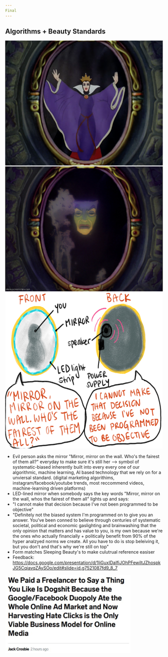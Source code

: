 ```yaml
---
Final
---
```


## Algorithms + Beauty Standards 

<img src= "/img/scary.png" width="550" height="400" />

<img src= "/img/mirror-sleeping.jpg" width="550" height="400" />

<img src= "/img/Objective Mirror.jpg" width="600" height="500" />
 
  - Evil person asks the mirror "Mirror, mirror on the wall. Who's the fairest of them all?" everyday to make sure it's still her --> symbol of systematic-biased inherently built into every every one of our algorithmic, machine learning, AI based technology that we rely on for a unviersal standard. (digital marketing algorithims, instagram/facebook/youtube trends, most reccommend videos, machine-learning driven platforms)
 - LED-lined mirror when somebody says the key words "Mirror, mirror on the wall, whos the fairest of them all" lights up and says:
 - "I cannot make that decision because I've not been programmed to be objective"
 - "Definitely not the biased system I'm programmed on to give you an answer. You've been conned to believe through centuries of systematic societal, political and economic gaslighting and brainwashing that the only opinion that matters and has value to you, is my own because we're the ones who actually financially + politically benefit from 90% of the hyper analzyed norms we create. All you have to do is stop beleiving it, but you don't and that's why we're still on top"
 - Form matches Sleeping Beauty's to make culutrual reference easiser
 - Feedback: https://docs.google.com/presentation/d/1ljGuxIDaIfiJOhPFewiltJZhospkJG5CqiavqZAySOo/edit#slide=id.g7521087fd9_8_7
 
<img src= "/img/lmao.JPG" width="400" height="250" />
